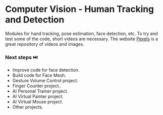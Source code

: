 # Computer Vision - Human Tracking and Detection
Modules for hand tracking, pose estimation, face detection, etc. 
To try and test some of the code, short videos are necessary. The website [Pexels](https://www.pexels.com) is a great repository of videos and images.

### Next steps ⏭️
- Improve code for face detection.
- Build code for Face Mesh.
- Gesture Volume Control project.
- Finger Counter project..
- AI Personal Trainer project.
- AI Virtual Painter project.
- AI Virtual Mouse project.
- Other projects.
